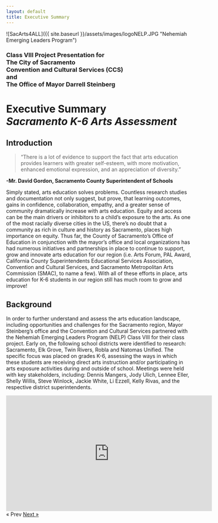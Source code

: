 ```yaml
---
layout: default
title: Executive Summary
---
```

![SacArts4ALL]({{ site.baseurl }}/assets/images/logoNELP.JPG "Nehemiah Emerging Leaders Program")

### Class VIII Project Presentation for<br/>The City of Sacramento<br/>Convention and Cultural Services (CCS)<br/>and<br/>The Office of Mayor Darrell Steinberg 


# Executive Summary<br/><em>Sacramento K-6 Arts Assessment</em> 


## Introduction

> “There is a lot of evidence to support the fact that arts education provides learners with greater self-esteem, with more motivation, enhanced emotional expression, and an appreciation of diversity.”

**-Mr. David Gordon, Sacramento County Superintendent of Schools** 

Simply stated, arts education solves problems. Countless research studies and documentation not only suggest, but prove, that learning outcomes, gains in confidence, collaboration, empathy, and a greater sense of community dramatically increase with arts education. Equity and access can be the main drivers or inhibitors to a child’s exposure to the arts. As one of the most racially diverse cities in the US, there’s no doubt that a community as rich in culture and history as Sacramento, places high importance on equity. Thus far, the County of Sacramento’s Office of Education in conjunction with the mayor’s office and local organizations has had numerous initiatives and partnerships in place to continue to support, grow and innovate arts education for our region (i.e. Arts Forum, PAL Award, California County Superintendents Educational Services Association, Convention and Cultural Services, and Sacramento Metropolitan Arts Commission (SMAC), to name a few). With all of these efforts in place, arts education for K-6 students in our region still has much room to grow and improve!

## Background

In order to further understand and assess the arts education landscape, including opportunities and challenges for the Sacramento region, Mayor Steinberg’s office and the Convention and Cultural Services partnered with the Nehemiah Emerging Leaders Program (NELP) Class VIII for their class project. Early on, the following school districts were identified to research: Sacramento, Elk Grove, Twin Rivers, Robla and Natomas Unified. The specific focus was placed on grades K-6, assessing the ways in which these students are receiving direct arts instruction and/or participating in arts exposure activities during and outside of school. Meetings were held with key stakeholders, including: Dennis Mangers, Jody Ulich, Lennee Eller, Shelly Willis, Steve Winlock, Jackie White, Li Ezzell, Kelly Rivas, and the respective district superintendents.

<iframe width="560" height="315" src="https://www.youtube.com/embed/yUh6sYJOwrU?ecver=1" frameborder="0" allowfullscreen></iframe>

<!-- Pagination -->
<div class="pagination">
  <span class="pagination-item older">&laquo; Prev</span>
  <a class="pagination-item newer" href="{{ site.baseurl }}methodology">Next &raquo;</a>
</div>
